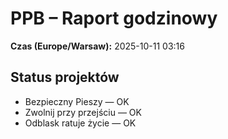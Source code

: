 # PPB – Raport godzinowy
**Czas (Europe/Warsaw):** 2025-10-11 03:16

## Status projektów
- Bezpieczny Pieszy — OK
- Zwolnij przy przejściu — OK
- Odblask ratuje życie — OK

